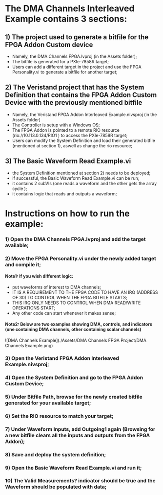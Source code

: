 # **The DMA Channels Interleaved Example contains 3 sections:**

## 1) The project used to generate a bitfile for the FPGA Addon Custom device
   - Namely, the DMA Channels FPGA.lvproj (in the Assets folder);
   - The bitfile is generated for a PXIe-7858R target;
   - Users can add a different target in the project and use the FPGA Personality.vi to generate a bitfile for another target;
   
## 2) The Veristand project that has the System Definition that contains the FPGA Addon Custom Device with the previously mentioned bitfile
   - Namely, the Veristand FPGA Addon Interleaved Example.nivsproj (in the Assets folder)
   - The Controller is setup with a Windows OS;
   - The FPGA Addon is pointed to a remote RIO resource (rio://10.113.0.134/RIO1 ) to access the PXIe-7858R target;
   - Users can modify the System Definition and load their generated bitfile (mentioned at section 1), aswell as change the rio resource;
 
## 3) The Basic Waveform Read Example.vi
   - the System Definition mentioned at section 2) needs to be deployed;
   - if successful, the Basic Waveform Read Example.vi can be run;
   - it contains 2 subVIs (one reads a waveform and the other gets the array cycle );
   - it contains logic that reads and outputs a waveform;
   
# **Instructions on how to run the example:**

### 1) Open the DMA Channels FPGA.lvproj and add the target available;  
### 2) Move the FPGA Personality.vi under the newly added target and compile it;  
#### **Note1:** If you wish different logic:
   - put waveforms of interest to DMA channels;
   - IT IS A REQUIREMENT TO THE FPGA CODE TO HAVE AN IRQ (ADDRESS OF 30) TO CONTROL WHEN THE FPGA BITFILE STARTS;
   - THIS IRQ ONLY NEEDS TO CONTROL WHEN DMA READ/WRITE OPERATIONS START; 
   - Any other code can start whenever it makes sense;  
#### **Note2:** Below are two examples showing DMA, controls, and indicators (one containing DMA channels, other containing scalar channels)  

![DMA Channels Example](./Assets/DMA Channels FPGA Project/DMA Channels Example.png)   

### 3) Open the Veristand FPGA Addon Interleaved Example.nivsproj;
### 4) Open the System Definition and go to the FPGA Addon Custom Device;
### 5) Under Bitfile Path, browse for the newly created bitfile generated for your available target;
### 6) Set the RIO resource to match your target;
### 7) Under Waveform Inputs, add Outgoing1 again (Browsing for a new bitfile clears all the inputs and outputs from the FPGA Addon);
### 8) Save and deploy the system definition;   
### 9) Open the Basic Waveform Read Example.vi and run it;
### 10) The Valid Measurements? indicator should be true and the Waveform should be populated with data;